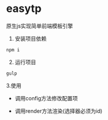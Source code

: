 # easytp

原生js实现简单前端模板引擎

1. 安装项目依赖
```sh
npm i
```

2. 运行项目
```sh
gulp
```

3.使用

* 调用config方法修改配置项

* 调用render方法渲染(选择器必须为id)
